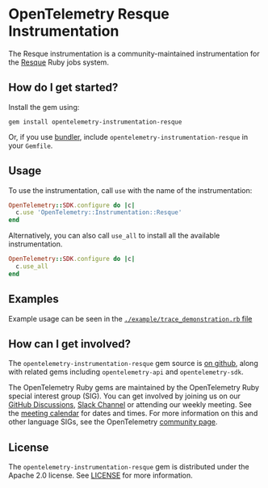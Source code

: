 # OpenTelemetry Resque Instrumentation

The Resque instrumentation is a community-maintained instrumentation for the [Resque][resque-home] Ruby jobs system.

## How do I get started?

Install the gem using:

```console
gem install opentelemetry-instrumentation-resque
```

Or, if you use [bundler][bundler-home], include `opentelemetry-instrumentation-resque` in your `Gemfile`.

## Usage

To use the instrumentation, call `use` with the name of the instrumentation:

```ruby
OpenTelemetry::SDK.configure do |c|
  c.use 'OpenTelemetry::Instrumentation::Resque'
end
```

Alternatively, you can also call `use_all` to install all the available instrumentation.

```ruby
OpenTelemetry::SDK.configure do |c|
  c.use_all
end
```

## Examples

Example usage can be seen in the [`./example/trace_demonstration.rb` file](https://github.com/open-telemetry/opentelemetry-ruby-contrib/blob/main/instrumentation/resque/example/trace_demonstration.rb)

## How can I get involved?

The `opentelemetry-instrumentation-resque` gem source is [on github][repo-github], along with related gems including `opentelemetry-api` and `opentelemetry-sdk`.

The OpenTelemetry Ruby gems are maintained by the OpenTelemetry Ruby special interest group (SIG). You can get involved by joining us on our [GitHub Discussions][discussions-url], [Slack Channel][slack-channel] or attending our weekly meeting. See the [meeting calendar][community-meetings] for dates and times. For more information on this and other language SIGs, see the OpenTelemetry [community page][ruby-sig].

## License

The `opentelemetry-instrumentation-resque` gem is distributed under the Apache 2.0 license. See [LICENSE][license-github] for more information.

[resque-home]: https://github.com/resque/resque
[bundler-home]: https://bundler.io
[repo-github]: https://github.com/open-telemetry/opentelemetry-ruby
[license-github]: https://github.com/open-telemetry/opentelemetry-ruby-contrib/blob/main/LICENSE
[ruby-sig]: https://github.com/open-telemetry/community#ruby-sig
[community-meetings]: https://github.com/open-telemetry/community#community-meetings
[slack-channel]: https://cloud-native.slack.com/archives/C01NWKKMKMY
[discussions-url]: https://github.com/open-telemetry/opentelemetry-ruby/discussions
